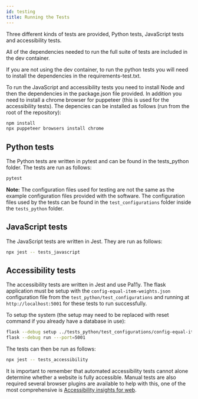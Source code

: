```yaml
---
id: testing
title: Running the Tests
---
```


Three different kinds of tests are provided, Python tests, JavaScript tests and accessibility tests.

All of the dependencies needed to run the full suite of tests are included in the dev container.

If you are not using the dev container, to run the python tests you will need to install the dependencies in the requirements-test.txt.

To run the JavaScript and accessibility tests you need to install Node and then the dependencies in the package.json file provided. In addition you need to install a chrome browser for puppeteer (this is used for the accessibility tests). The depencies can be installed as follows (run from the root of the repository):

```bash
npm install
npx puppeteer browsers install chrome
```

## Python tests

The Python tests are written in pytest and can be found in the tests_python folder. The tests are run as follows:

```bash
pytest
```

**Note:** The configuration files used for testing are not the same as the example configuration files provided with the software. The configuration files used by the tests can be found in the ```test_configurations``` folder inside the ```tests_python``` folder.

## JavaScript tests

The JavaScript tests are written in Jest. They are run as follows:

```bash
npx jest -- tests_javascript
```

## Accessibility tests

The accessibility tests are written in Jest and use Pa11y. The flask application must be setup with the ```config-equal-item-weights.json``` configuration file from the ```test_python/test_configurations``` and running at ```http://localhost:5001``` for these tests to run successfully. 

To setup the system (the setup may need to be replaced with reset command if you already have a database in use):

```bash
flask --debug setup ../tests_python/test_configurations/config-equal-item-weights.json
flask --debug run ---port=5001
```

The tests can then be run as follows:

```bash
npx jest -- tests_accessibility
```
It is important to remember that automated accessibility tests cannot alone determine whether a website is fully accessible. Manual tests are also required several browser plugins are available to help with this, one of the most comprehensive is [Accessibility insights for web](https://accessibilityinsights.io/docs/web/overview/).
